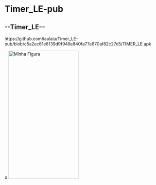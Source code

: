 # Timer_LE-pub
<h2>--Timer_LE--</h2>
<p>https://github.com/laulaiu/Timer_LE-pub/blob/c5a2ec81e8139d9f949a840fa77a670af82c27d5/TIMER_LE.apk</p>p
<img width="230"  height="420" src="https://github.com/laulaiu/Timer_LE-pub/blob/4d37a88fe1b07e234faa21aa61ad7491990e62b3/Imagem%20do%20WhatsApp%20de%202024-02-12%20%C3%A0(s)%2015.58.19_a377b87e.jpg" alt="Minha Figura">
